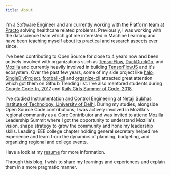 ```yaml
---
title: About
---
```


I'm a Software Engineer and am currently working with the Platform team at [Practo](https://practo.com/) solving healthcare related problems. Previously, I was working with the datascience team which got me interested in Machine Learning and have been teaching myself about its practical and research aspects ever since.

I've been contributing to Open Source for close to 4 years now and been actively involved with organizations such as [TensorFlow](https://github.com/tensorflow), [DuckDuckGo](https://duckduckhack.com/u/manrajgrover/), and [Mozilla](https://mozillians.org/en-US/u/manrajsingh/) and currently heavily involved in building [TensorFlowJS](https://github.com/tensorflow/tfjs) and it's ecosystem. Over the past few years, some of my side project like [halo](https://github.com/manrajgrover/halo), [SingleDivProject](https://github.com/manrajgrover/SingleDivProject), [football-cli](https://github.com/manrajgrover/football-cli) and [organize-cli](https://github.com/manrajgrover/organize-cli) attracted great attention which got them on Github Trending list. I've also mentored students during [Google Code-In, 2017](https://codein.withgoogle.com/archive/2017/) and [Rails Girls Summer of Code, 2018](https://railsgirlssummerofcode.org/).

I've studied [Instrumentation and Control Engineering](https://en.wikipedia.org/wiki/Instrumentation_and_control_engineering) at [Netaji Subhas Institute of Technology, University of Delhi](http://www.nsit.ac.in/). During my studies, alongside Open Source Code contributions, I was actively involved in Mozilla's regional community as a Core Contributor and was invited to attend Mozilla Leadership Summit where I got the opportunity to understand Mozilla's vision, shape strategy to grow the community and hone my leadership skills. Leading IEEE college chapter holding general secretary helped me experience and learn from the dynamics of planning, budgeting, and organizing regional and college events.

Have a look at my [resume](https://manrajsingh.in/resume/Manraj%20Singh%20Grover.pdf) for more information.

Through this blog, I wish to share my learnings and experiences and explain them in a more pragmatic manner.

